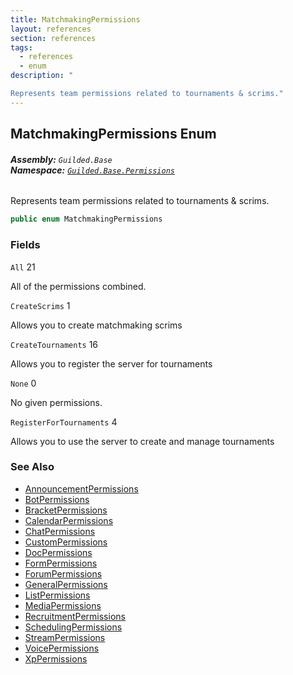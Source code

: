 ```yaml
---
title: MatchmakingPermissions
layout: references
section: references
tags:
  - references
  - enum
description: "

Represents team permissions related to tournaments & scrims."
---
```


## MatchmakingPermissions Enum
###### **Assembly:** `Guilded.Base`<br/>**Namespace:** [`Guilded.Base.Permissions`](Guilded.Base.Permissions 'Guilded.Base.Permissions')

Represents team permissions related to tournaments & scrims.

```csharp
public enum MatchmakingPermissions
```
### Fields

<a name='Guilded.Base.Permissions.MatchmakingPermissions.All'></a>

`All` 21

All of the permissions combined.

<a name='Guilded.Base.Permissions.MatchmakingPermissions.CreateScrims'></a>

`CreateScrims` 1

Allows you to create matchmaking scrims

<a name='Guilded.Base.Permissions.MatchmakingPermissions.CreateTournaments'></a>

`CreateTournaments` 16

Allows you to register the server for tournaments

<a name='Guilded.Base.Permissions.MatchmakingPermissions.None'></a>

`None` 0

No given permissions.

<a name='Guilded.Base.Permissions.MatchmakingPermissions.RegisterForTournaments'></a>

`RegisterForTournaments` 4

Allows you to use the server to create and manage tournaments

### See Also
- [AnnouncementPermissions](AnnouncementPermissions 'Guilded.Base.Permissions.AnnouncementPermissions')
- [BotPermissions](BotPermissions 'Guilded.Base.Permissions.BotPermissions')
- [BracketPermissions](BracketPermissions 'Guilded.Base.Permissions.BracketPermissions')
- [CalendarPermissions](CalendarPermissions 'Guilded.Base.Permissions.CalendarPermissions')
- [ChatPermissions](ChatPermissions 'Guilded.Base.Permissions.ChatPermissions')
- [CustomPermissions](CustomPermissions 'Guilded.Base.Permissions.CustomPermissions')
- [DocPermissions](DocPermissions 'Guilded.Base.Permissions.DocPermissions')
- [FormPermissions](FormPermissions 'Guilded.Base.Permissions.FormPermissions')
- [ForumPermissions](ForumPermissions 'Guilded.Base.Permissions.ForumPermissions')
- [GeneralPermissions](GeneralPermissions 'Guilded.Base.Permissions.GeneralPermissions')
- [ListPermissions](ListPermissions 'Guilded.Base.Permissions.ListPermissions')
- [MediaPermissions](MediaPermissions 'Guilded.Base.Permissions.MediaPermissions')
- [RecruitmentPermissions](RecruitmentPermissions 'Guilded.Base.Permissions.RecruitmentPermissions')
- [SchedulingPermissions](SchedulingPermissions 'Guilded.Base.Permissions.SchedulingPermissions')
- [StreamPermissions](StreamPermissions 'Guilded.Base.Permissions.StreamPermissions')
- [VoicePermissions](VoicePermissions 'Guilded.Base.Permissions.VoicePermissions')
- [XpPermissions](XpPermissions 'Guilded.Base.Permissions.XpPermissions')